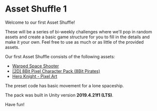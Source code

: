 # Asset Shuffle 1
 
Welcome to our first Asset Shuffle!

These will be a series of bi-weekly challenges where we'll pop in random assets and create a basic game structure for you to fill in the details and make it your own. Feel free to use as much or as little of the provided assets.

Our first Asset Shuffle consists of the following assets:  
- [Warped Space Shooter](https://assetstore.unity.com/packages/2d/characters/warped-space-shooter-181590)
- [\[2D\] 8Bit Pixel Character Pack (8Bit Pirates)](https://assetstore.unity.com/packages/2d/characters/2d-8bit-pixel-character-pack-106860)
- [Hero Knight - Pixel Art](https://assetstore.unity.com/packages/2d/characters/hero-knight-pixel-art-165188)

The preset code has basic movement for a lone spaceship.

The pack was built in Unity version **2019.4.21f1 (LTS)**.

Have fun!
